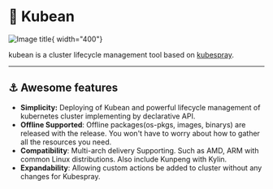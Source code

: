 # :seedling: Kubean

![Image title](../overrides/assets/images/kubean_logo_3.svg){ width="400"}

kubean is a cluster lifecycle management tool based on [kubespray](https://github.com/kubernetes-sigs/kubespray).

---

## :anchor: Awesome features

- **Simplicity:** Deploying of Kubean and powerful lifecycle management of kubernetes cluster implementing by declarative API.
- **Offline Supported**: Offline packages(os-pkgs, images, binarys) are released with the release. You won't have to worry about how to gather all the resources you need.
- **Compatibility**: Multi-arch delivery Supporting. Such as AMD, ARM with common Linux distributions. Also include Kunpeng with Kylin.
- **Expandability**: Allowing custom actions be added to cluster without any changes for Kubespray. 
